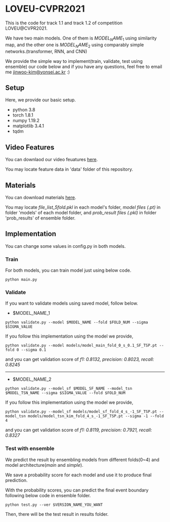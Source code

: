 # LOVEU-CVPR2021

This is the code for track 1.1 and track 1.2 of competition LOVEU@CVPR2021.

We have two main models. One of them is $MODEL_NAME_1$ using similarity map, and the other one is $MODEL_NAME_2$ using comparably simple networks.(transformer, RNN, and CNN)

We provide the simple way to implement(train, validate, test using ensemble) our code below and if you have any questions, feel free to email me <jinwoo-kim@yonsei.ac.kr> :)

## Setup
Here, we provide our basic setup. 
- python 3.8
- torch 1.8.1
- numpy 1.19.2
- matplotlib 3.4.1
- tqdm 

## Video Features
You can downlaod our video feuatures [here]().

You may locate feature data in 'data' folder of this repository.

## Materials 
You can download materials [here]().

You may locate *file_list_5fold.pkl* in each model's folder, *model files (.pt)* in folder 'models' of each model folder, and *prob_result files (.pkl)* in folder 'prob_results' of ensemble folder.

## Implementation
You can change some values in config.py in both models. 

### Train
For both models, you can train model just using below code.
```
python main.py
```

### Validate
If you want to validate models using saved model, follow below.

- $MODEL_NAME_1
```
python validate.py --model $MODEL_NAME --fold $FOLD_NUM --sigma $SIGMA_VALUE
```
If you follow this implementation using the model we provide, 
```
python validate.py --model models/model_main_fold_0_s_0.1_SF_TSP.pt --fold 0 --sigma 0.1
```
and you can get validation score of *f1: 0.8132, precision: 0.8023, recall: 0.8245*

<hr>

- $MODEL_NAME_2
```
python validate.py --model_sf $MODEL_SF_NAME --model_tsn $MODEL_TSN_NAME --sigma $SIGMA_VALUE --fold $FOLD_NUM
```
If you follow this implementation using the model we provide, 
```
python validate.py --model_sf models/model_sf_fold_4_s_-1_SF_TSP.pt --model_tsn models/model_tsn_kim_fold_4_s_-1_SF_TSP.pt --sigma -1 --fold 4
```
and you can get validation score of *f1: 0.8119, precision: 0.7921, recall: 0.8327*


### Test with ensemble
We predict the result by ensembling models from different folds(0~4) and model architecture(*main* and *simple*).

We save a probability score for each model and use it to produce final prediction.

With the probability scores, you can predict the final event boundary following below code in ensemble folder.
```
python test.py --ver $VERSION_NAME_YOU_WANT
```

Then, there will be the test result in results folder.


